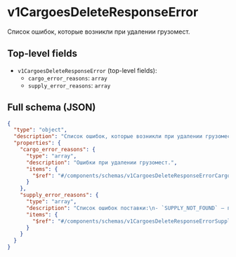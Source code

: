 # v1CargoesDeleteResponseError

Список ошибок, которые возникли при удалении грузомест.

## Top-level fields
- `v1CargoesDeleteResponseError` (top-level fields):
  - `cargo_error_reasons`: `array`
  - `supply_error_reasons`: `array`

## Full schema (JSON)
```json
{
  "type": "object",
  "description": "Список ошибок, которые возникли при удалении грузомест.",
  "properties": {
    "cargo_error_reasons": {
      "type": "array",
      "description": "Ошибки при удалении грузомест.",
      "items": {
        "$ref": "#/components/schemas/v1CargoesDeleteResponseErrorCargoErrorReason"
      }
    },
    "supply_error_reasons": {
      "type": "array",
      "description": "Список ошибок поставки:\n- `SUPPLY_NOT_FOUND` — поставка не найдена,\n- `CANT_DELETE_ALL_CARGOES` — нельзя удалять все грузоместа,\n- `SUPPLY_DOES_NOT_BELONG_TO_THE_CONTRACTOR` — не принадлежит вашему юридическому лицу,\n- `SUPPLY_DOES_NOT_BELONG_TO_THE_COMPANY` — не принадлежит вашему кабинету,\n- `SUPPLY_CARGOES_IS_FINALIZED` — грузоместа поставки нельзя редактировать,\n- `SUPPLY_CARGOES_LOCKED` — другой процесс блокирует редактирование грузомест поставки,\n- `OPERATION_NOT_FOUND` — операция не найдена.\n",
      "items": {
        "$ref": "#/components/schemas/v1CargoesDeleteResponseErrorSupplyErrorReasonEnum"
      }
    }
  }
}
```
